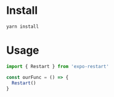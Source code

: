 # Install

```shell
yarn install
```

# Usage

```javascript
import { Restart } from 'expo-restart'

const ourFunc = () => {
  Restart()
}
```